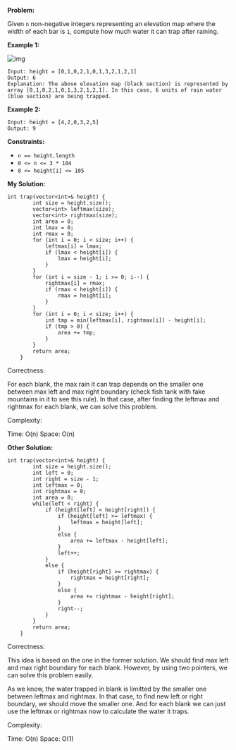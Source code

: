 **Problem:**

Given `n` non-negative integers representing an elevation map where the width of each bar is `1`, compute how much water it can trap after raining.

 

**Example 1:**

![img](https://assets.leetcode.com/uploads/2018/10/22/rainwatertrap.png)

```
Input: height = [0,1,0,2,1,0,1,3,2,1,2,1]
Output: 6
Explanation: The above elevation map (black section) is represented by array [0,1,0,2,1,0,1,3,2,1,2,1]. In this case, 6 units of rain water (blue section) are being trapped.
```

**Example 2:**

```
Input: height = [4,2,0,3,2,5]
Output: 9
```

 

**Constraints:**

- `n == height.length`
- `0 <= n <= 3 * 104`
- `0 <= height[i] <= 105`

**My Solution:**
```
int trap(vector<int>& height) {
        int size = height.size();
        vector<int> leftmax(size);
        vector<int> rightmax(size);
        int area = 0;
        int lmax = 0;
        int rmax = 0;
        for (int i = 0; i < size; i++) {
            leftmax[i] = lmax;
            if (lmax < height[i]) {
                lmax = height[i];
            }
        }
        for (int i = size - 1; i >= 0; i--) {
            rightmax[i] = rmax;
            if (rmax < height[i]) {
                rmax = height[i];
            }
        }
        for (int i = 0; i < size; i++) {
            int tmp = min(leftmax[i], rightmax[i]) - height[i];
            if (tmp > 0) {
                area += tmp;
            }
        }
        return area;
    }
```
Correctness:

For each blank, the max rain it can trap depends on the smaller one between max left and max right boundary (check fish tank with fake mountains in it to see this rule). In that case, after finding the leftmax and rightmax for each blank, we can solve this problem.

Complexity:

Time: O(n)
Space: O(n)

**Other Solution:**
```
int trap(vector<int>& height) {
        int size = height.size();
        int left = 0;
        int right = size - 1;
        int leftmax = 0;
        int rightmax = 0;
        int area = 0;
        while(left < right) {
            if (height[left] < height[right]) {
                if (height[left] >= leftmax) {
                    leftmax = height[left];
                }
                else {
                    area += leftmax - height[left];
                }
                left++;
            }
            else {
                if (height[right] >= rightmax) {
                    rightmax = height[right];
                }
                else {
                    area += rightmax - height[right];
                }
                right--;
            }
        }
        return area;
    }
```

Correctness:

This idea is based on the one in the former solution. We should find max left and max right boundary for each blank. However, by using two pointers, we can solve this problem easily. 

As we know, the water trapped in blank is limitted by the smaller one between leftmax and rightmax. In that case, to find new left or right boundary, we should move the smaller one. And for each blank we can just use the leftmax or rightmax now to calculate the water it traps.

Complexity:

Time: O(n)
Space: O(1)